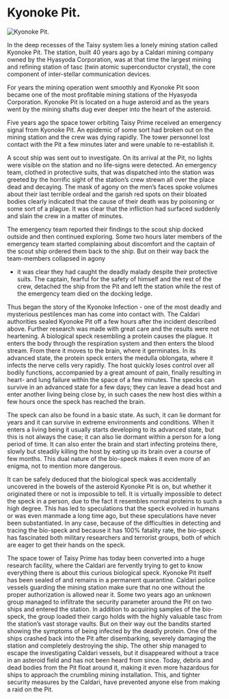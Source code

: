 # Kyonoke Pit.

![Kyonoke Pit.](../images/kypit.jpg)

In the deep recesses of the Taisy system lies a lonely mining station called
Kyonoke Pit. The station, built 40 years ago by a Caldari mining company owned
by the Hyasyoda Corporation, was at that time the largest mining and refining
station of tasc (twin atomic superconductor crystal), the core component of
inter-stellar communication devices.

For years the mining operation went smoothly and Kyonoke Pit soon became one of
the most profitable mining stations of the Hyasyoda Corporation. Kyonoke Pit is
located on a huge asteroid and as the years went by the mining shafts dug ever
deeper into the heart of the asteroid.

Five years ago the space tower orbiting Taisy Prime received an emergency signal
from Kyonoke Pit. An epidemic of some sort had broken out on the mining station
and the crew was dying rapidly. The tower personnel lost contact with the Pit a
few minutes later and were unable to re-establish it.

A scout ship was sent out to investigate. On its arrival at the Pit, no lights
were visible on the station and no life-signs were detected. An emergency team,
clothed in protective suits, that was dispatched into the station was greeted by
the horrific sight of the station’s crew strewn all over the place dead and
decaying. The mask of agony on the men’s faces spoke volumes about their last
terrible ordeal and the garish red spots on their bloated bodies clearly
indicated that the cause of their death was by poisoning or some sort of a
plague. It was clear that the infliction had surfaced suddenly and slain the
crew in a matter of minutes.

The emergency team reported their findings to the scout ship docked outside and
then continued exploring. Some two hours later members of the emergency team
started complaining about discomfort and the captain of the scout ship ordered
them back to the ship. But on their way back the team-members collapsed in agony
- it was clear they had caught the deadly malady despite their protective suits.
The captain, fearful for the safety of himself and the rest of the crew,
detached the ship from the Pit and left the station while the rest of the
emergency team died on the docking ledge.

Thus began the story of the Kyonoke Infection - one of the most deadly and
mysterious pestilences man has come into contact with. The Caldari authorities
sealed Kyonoke Pit off a few hours after the incident described above. Further
research was made with great care and the results were not heartening. A
biological speck resembling a protein causes the plague. It enters the body
through the respiration system and then enters the blood stream. From there it
moves to the brain, where it germinates. In its advanced state, the protein
speck enters the medulla oblongata, where it infects the nerve cells very
rapidly. The host quickly loses control over all bodily functions, accompanied
by a great amount of pain, finally resulting in heart- and lung failure within
the space of a few minutes. The specks can survive in an advanced state for a
few days; they can leave a dead host and enter another living being close by, in
such cases the new host dies within a few hours once the speck has reached the
brain.

The speck can also be found in a basic state. As such, it can lie dormant for
years and it can survive in extreme environments and conditions. When it enters
a living being it usually starts developing to its advanced state, but this is
not always the case; it can also lie dormant within a person for a long period
of time. It can also enter the brain and start infecting proteins there, slowly
but steadily killing the host by eating up its brain over a course of few
months. This dual nature of the bio-speck makes it even more of an enigma, not
to mention more dangerous.

It can be safely deduced that the biological speck was accidentally uncovered in
the bowels of the asteroid Kyonoke Pit is on, but whether it originated there or
not is impossible to tell. It is virtually impossible to detect the speck in a
person, due to the fact it resembles normal proteins to such a high degree. This
has led to speculations that the speck evolved in humans or was even manmade a
long time ago, but these speculations have never been substantiated. In any
case, because of the difficulties in detecting and tracing the bio-speck and
because it has 100% fatality rate, the bio-speck has fascinated both military
researchers and terrorist groups, both of which are eager to get their hands on
the speck.

The space tower of Taisy Prime has today been converted into a huge research
facility, where the Caldari are fervently trying to get to know everything there
is about this curious biological speck. Kyonoke Pit itself has been sealed of
and remains in a permanent quarantine. Caldari police vessels guarding the
mining station make sure that no one without the proper authorization is allowed
near it. Some two years ago an unknown group managed to infiltrate the security
parameter around the Pit on two ships and entered the station. In addition to
acquiring samples of the bio-speck, the group loaded their cargo holds with the
highly valuable tasc from the station’s vast storage vaults. But on their way
out the bandits started showing the symptoms of being infected by the deadly
protein. One of the ships crashed back into the Pit after disembarking, severely
damaging the station and completely destroying the ship. The other ship managed
to escape the investigating Caldari vessels, but it disappeared without a trace
in an asteroid field and has not been heard from since. Today, debris and dead
bodies from the Pit float around it, making it even more hazardous for ships to
approach the crumbling mining installation. This, and tighter security measures
by the Caldari, have prevented anyone else from making a raid on the Pit.
